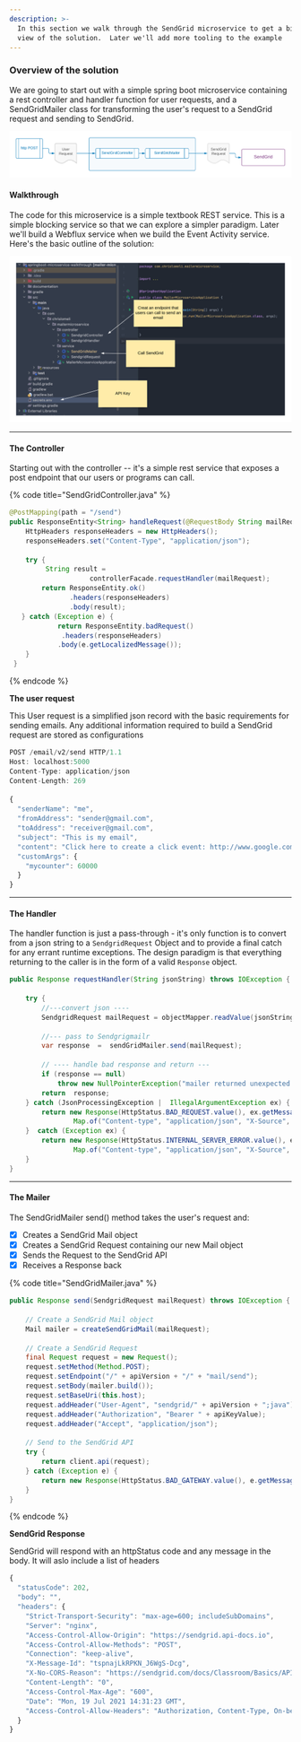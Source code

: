 ```yaml
---
description: >-
  In this section we walk through the SendGrid microservice to get a bird's eye
  view of the solution.  Later we'll add more tooling to the example
---
```


### Overview of the solution

We are going to start out with a simple spring boot microservice containing a rest controller and handler function for user requests, and a SendGridMailer class for transforming the user's request to a SendGrid request and sending to SendGrid.

![](../../.gitbook/assets/sendgrid-personal-mailer%20(1).png)

#### Walkthrough

The code for this microservice is a simple textbook REST service.  This is a simple blocking service so that we can explore a simpler paradigm.  Later we'll build a Webflux service when we build the Event Activity service.   Here's the basic outline of the solution:

![](../../.gitbook/assets/sendgrid-personal-controller-code.png)


---

#### The Controller

Starting out with the controller -- it's a simple rest service that exposes a post endpoint that our users or programs can call. 

{% code title="SendGridController.java" %}
```java
@PostMapping(path = "/send")
public ResponseEntity<String> handleRequest(@RequestBody String mailRequest)  {
    HttpHeaders responseHeaders = new HttpHeaders();
    responseHeaders.set("Content-Type", "application/json");
    
    try {
         String result =
                    controllerFacade.requestHandler(mailRequest);
        return ResponseEntity.ok()
               .headers(responseHeaders)
               .body(result);
   } catch (Exception e) {
            return ResponseEntity.badRequest()
             .headers(responseHeaders)
            .body(e.getLocalizedMessage());
    }
 }
```
{% endcode %}

**The user request**

This User request is a simplified json record with the basic requirements for sending emails.  Any additional information required to build a SendGrid request are stored as configurations 

```javascript
POST /email/v2/send HTTP/1.1
Host: localhost:5000
Content-Type: application/json
Content-Length: 269

{
  "senderName": "me",
  "fromAddress": "sender@gmail.com",
  "toAddress": "receiver@gmail.com",
  "subject": "This is my email",
  "content": "Click here to create a click event: http://www.google.com",
  "customArgs": {
    "mycounter": 60000
  }
}
```

---

#### The Handler

The handler function is just a pass-through - it's only function is to convert from a json string to a `SendgridRequest` Object and to provide a final catch for any errant runtime exceptions.
The design paradigm is that everything returning to the caller is in the form of a valid `Response` object.

```java 
public Response requestHandler(String jsonString) throws IOException {

    try {
        //---convert json ----
        SendgridRequest mailRequest = objectMapper.readValue(jsonString, SendgridRequest.class);

        //--- pass to Sendgrigmailr
        var response  =  sendGridMailer.send(mailRequest);

        // ---- handle bad response and return ---
        if (response == null)
            throw new NullPointerException("mailer returned unexpected null");
        return  response;
    } catch (JsonProcessingException |  IllegalArgumentException ex) {
        return new Response(HttpStatus.BAD_REQUEST.value(), ex.getMessage(),
                Map.of("Content-type", "application/json", "X-Source", "json-format"));
    }  catch (Exception ex) {
        return new Response(HttpStatus.INTERNAL_SERVER_ERROR.value(), ex.getMessage(),
                Map.of("Content-type", "application/json", "X-Source", "application-error"));
    }
}


```

---

#### The Mailer

The SendGridMailer send\(\) method takes the user's request and:

* [x] Creates a SendGrid Mail object
* [x] Creates a SendGrid Request containing our new Mail object
* [x] Sends the Request to the SendGrid API
* [x] Receives a Response back

{% code title="SendGridMailer.java" %}
```java
public Response send(SendgridRequest mailRequest) throws IOException {
    
    // Create a SendGrid Mail object
    Mail mailer = createSendGridMail(mailRequest);

    // Create a SendGrid Request
    final Request request = new Request();
    request.setMethod(Method.POST);
    request.setEndpoint("/" + apiVersion + "/" + "mail/send");
    request.setBody(mailer.build());
    request.setBaseUri(this.host);
    request.addHeader("User-Agent", "sendgrid/" + apiVersion + ";java");
    request.addHeader("Authorization", "Bearer " + apiKeyValue);
    request.addHeader("Accept", "application/json");

    // Send to the SendGrid API
    try {
        return client.api(request);
    } catch (Exception e) {
        return new Response(HttpStatus.BAD_GATEWAY.value(), e.getMessage(), request.getHeaders());
    }
}

```
{% endcode %}

**SendGrid Response**

SendGrid will respond with an httpStatus code and any message in the body.  It will aslo include a list of headers

```javascript
{
  "statusCode": 202,
  "body": "",
  "headers": {
    "Strict-Transport-Security": "max-age=600; includeSubDomains",
    "Server": "nginx",
    "Access-Control-Allow-Origin": "https://sendgrid.api-docs.io",
    "Access-Control-Allow-Methods": "POST",
    "Connection": "keep-alive",
    "X-Message-Id": "tspnajLkRPKN_J6WgS-Dcg",
    "X-No-CORS-Reason": "https://sendgrid.com/docs/Classroom/Basics/API/cors.html",
    "Content-Length": "0",
    "Access-Control-Max-Age": "600",
    "Date": "Mon, 19 Jul 2021 14:31:23 GMT",
    "Access-Control-Allow-Headers": "Authorization, Content-Type, On-behalf-of, x-sg-elas-acl"
  }
}
```

